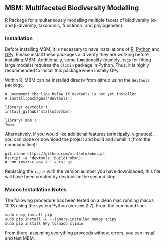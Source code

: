 ## MBM: Multifaceted Biodiversity Modelling

R Package for simultaneously modelling multiple facets of biodiversity (α- and β-diversity, taxonomic, functional, and phylogenetic).

### Installation

Before installing MBM, it is necessary to have installations of [R](https://cran.r-project.org/), [Python](https://www.python.org/) and [GPy](https://sheffieldml.github.io/GPy/). Please install these packages and verify they are working before installing MBM. Additionally, some functionality (namely, `svgp` for fitting large models) requires the `climin` package in Python. Thus, it is highly recommended to install this package when instally GPy.

Within R, MBM can be installed directly from github using the `devtools` package.

    # uncomment the line below if devtools is not yet installed
    # install.packages('devtools') 
    
    library('devtools')
    install_github('mtalluto/mbm')
    
    library('mbm')
    ?mbm 

Alternatively, if you would like additional features (principally, vignettes), you can clone or download the project and build and install it (from the command line):

    git clone https://github.com/mtalluto/mbm.git
    Rscript -e "devtools::build('mbm')"
    R CMD INSTALL mbm_i.j.k.tar.gz
    
Replacing the `i.j.k` with the version number you have downloaded; this file will have been created by devtools in the second step.

### Macos Installation Notes
The following procedure has been tested on a clean mac running macos 10.13 using the system Python (version 2.7). From the command line:

    sudo easy_install pip
    sudo pip install -U --ignore-installed numpy scipy
    sudo pip install GPy tornado climin
    
From there, assuming everything proceeds without errors, you can install and test MBM.